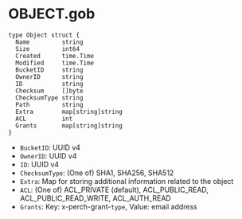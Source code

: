 OBJECT.gob
===============

```
type Object struct {
  Name         string
  Size         int64
  Created      time.Time
  Modified     time.Time
  BucketID     string
  OwnerID      string
  ID           string
  Checksum     []byte
  ChecksumType string
  Path         string
  Extra        map[string]string
  ACL          int
  Grants       map[string]string
}

```

* `BucketID`: UUID v4
* `OwnerID`: UUID v4
* `ID`: UUID v4
* `ChecksumType`: (One of) SHA1, SHA256, SHA512
* `Extra`: Map for storing additional information related to the object
* `ACL`: (One of) ACL_PRIVATE (default), ACL_PUBLIC_READ, ACL_PUBLIC_READ_WRITE, ACL_AUTH_READ
* `Grants`: Key: x-perch-grant-`type`, Value: email address
